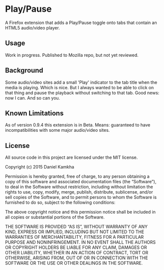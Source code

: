 # Play/Pause

A Firefox extension that adds a Play/Pause toggle onto tabs that contain an HTML5 audio/video player.


## Usage
Work in progress. Published to Mozilla repo, but not yet reviewed.

## Background
Some audio/video sites add a small 'Play' indicator to the tab title when the media is playing. Which is nice. But I always wanted to be able to click on that thing and pause the playback without switching to that tab. Good news: now I can. And so can you.

## Known Limitations
As of version 0.9.4 this extension is in Beta. Means: guaranteed to have incompatibilities with some major audio/video sites.

## License
All source code in this project are licensed under the MIT license.

Copyright (c) 2015 Daniel Kamkha

Permission is hereby granted, free of charge, to any person obtaining a copy
of this software and associated documentation files (the “Software”), to deal
in the Software without restriction, including without limitation the rights
to use, copy, modify, merge, publish, distribute, sublicense, and/or sell
copies of the Software, and to permit persons to whom the Software is
furnished to do so, subject to the following conditions:

The above copyright notice and this permission notice shall be included in
all copies or substantial portions of the Software.

THE SOFTWARE IS PROVIDED “AS IS”, WITHOUT WARRANTY OF ANY KIND, EXPRESS OR
IMPLIED, INCLUDING BUT NOT LIMITED TO THE WARRANTIES OF MERCHANTABILITY,
FITNESS FOR A PARTICULAR PURPOSE AND NONINFRINGEMENT. IN NO EVENT SHALL THE
AUTHORS OR COPYRIGHT HOLDERS BE LIABLE FOR ANY CLAIM, DAMAGES OR OTHER
LIABILITY, WHETHER IN AN ACTION OF CONTRACT, TORT OR OTHERWISE, ARISING FROM,
OUT OF OR IN CONNECTION WITH THE SOFTWARE OR THE USE OR OTHER DEALINGS IN
THE SOFTWARE.

